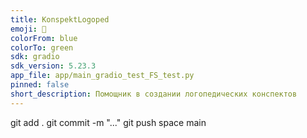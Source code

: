 ```yaml
---
title: KonspektLogoped
emoji: 🚀
colorFrom: blue
colorTo: green
sdk: gradio
sdk_version: 5.23.3
app_file: app/main_gradio_test_FS_test.py
pinned: false
short_description: Помощник в создании логопедических конспектов
---
```



git add .
git commit -m "..."
git push space main